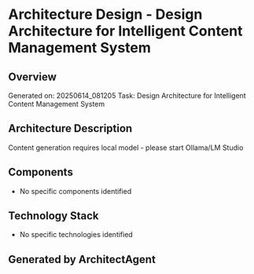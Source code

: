# Architecture Design - Design Architecture for Intelligent Content Management System

## Overview
Generated on: 20250614_081205
Task: Design Architecture for Intelligent Content Management System

## Architecture Description
Content generation requires local model - please start Ollama/LM Studio

## Components
- No specific components identified

## Technology Stack
- No specific technologies identified

## Generated by ArchitectAgent
